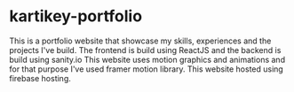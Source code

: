 # kartikey-portfolio
This is a portfolio website that showcase my skills, experiences and the projects I've build.
The frontend is build using ReactJS and the backend is build using sanity.io
This website uses motion graphics and animations and for that purpose I've used framer motion library.
This website hosted using firebase hosting.
